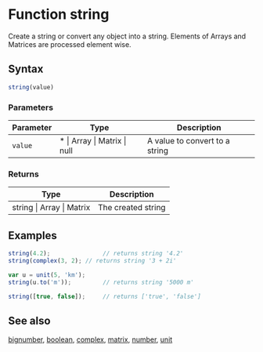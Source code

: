 <!-- Note: This file is automatically generated from source code comments. Changes made in this file will be overridden. -->

# Function string

Create a string or convert any object into a string.
Elements of Arrays and Matrices are processed element wise.


## Syntax

```js
string(value)
```

### Parameters

Parameter | Type | Description
--------- | ---- | -----------
`value` | * &#124; Array &#124; Matrix &#124; null | A value to convert to a string

### Returns

Type | Description
---- | -----------
string &#124; Array &#124; Matrix | The created string


## Examples

```js
string(4.2);               // returns string '4.2'
string(complex(3, 2); // returns string '3 + 2i'

var u = unit(5, 'km');
string(u.to('m'));         // returns string '5000 m'

string([true, false]);     // returns ['true', 'false']
```


## See also

[bignumber](bignumber.md),
[boolean](boolean.md),
[complex](complex.md),
[matrix](matrix.md),
[number](number.md),
[unit](unit.md)
